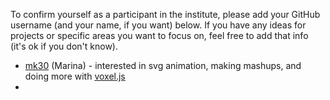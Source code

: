 To confirm yourself as a participant in the institute, please add your GitHub username (and your name, if you want) below. If you have any ideas for projects or specific areas you want to focus on, feel free to add that info (it's ok if you don't know).

* [mk30](https://github.com/mk30) (Marina) - interested in svg animation, making mashups, and doing more with [voxel.js](http://voxeljs.com/)
* 